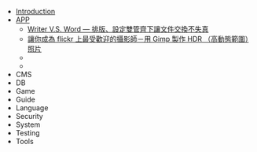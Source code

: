 * [Introduction](README.md)
* [APP](app_readme.md)
    * [Writer V.S. Word — 排版、設定雙管齊下讓文件交換不失真](Apps-200807-Writer.md)
    * [讓你成為 flickr 上最受歡迎的攝影師－用 Gimp 製作 HDR （高動態範圍）照片](Apps-200809-Gimp.md)
    * 
    * 
* CMS
* DB
* Game
* Guide
* Language
* Security
* System
* Testing
* Tools